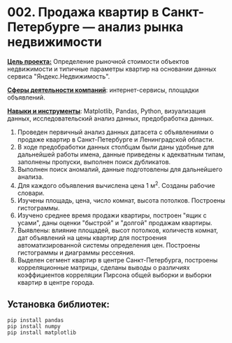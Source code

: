 # 002. Продажа квартир в Санкт-Петербурге — анализ рынка недвижимости

<b><u>Цель проекта:</b></u> Определение рыночной стоимости объектов недвижимости и типичные параметры квартир на основании данных сервиса "Яндекс.Недвижимость".

<b><u>Сферы деятельности компаний</b></u>: интернет-сервисы, площадки объявлений.

<b><u>Навыки и инструменты</b></u>: Matplotlib, Pandas, Python, визуализация данных, исследовательский анализ данных, предобработка данных.


1. Проведен первичный анализ данных датасета с объявлениями о продаже квартир в Санкт-Петербурге и Ленинградской области.
2. В ходе предобработки данных столбцам были даны удобные для дальнейшей работы имена, данные приведены к адекватным типам, заполнены пропуски, выполнен поиск дубликатов.
3. Выполнен поиск аномалий, данные подготовлены для дальнейшего анализа.
4. Для каждого объявления вычислена цена 1 м<sup>2</sup>. Созданы рабочие словари.
5. Изучены площадь, цена, число комнат, высота потолков. Построены гистограммы.
6. Изучено среднее время продажи квартиры, построен "ящик с усами", даны оценки "быстрой" и "долгой" продажам квартиры.
7. Выявлены: влияние площадей, высот потолков, количеств комнат, дат объявлений на цены квартир для построения автоматизированной системы определения цен. Построены гистограммы и диаграммы рессеяния.
8. Выделен сегмент квартир в центре Санкт-Петербурга, построены корреляционные матрицы, сделаны выводы о различиях коэффициентов корреляции Пирсона общей выборки и выборки квартир в центре города.

## Установка библиотек:
```python3
pip install pandas
pip install numpy
pip install matplotlib
```
